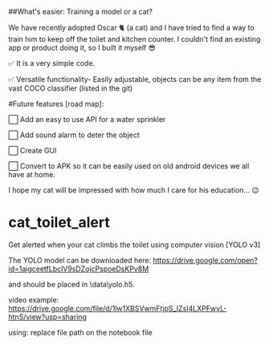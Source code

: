 ##What's easier: Training a model or a cat?

We have recently adopted Oscar 🐈 (a cat) and I have tried to find a way to train him to keep off the toilet and kitchen counter.
I couldn't find an existing app or product doing it, so I built it myself 😎

✅ It is a very simple code.

✅ Versatile functionality- Easily adjustable, objects can be any item from the vast COCO classifier (listed in the git)

#Future features [road map]:

⬜ Add an easy to use API for a water sprinkler

⬜ Add sound alarm to deter the object

⬜ Create GUI

⬜ Convert to APK so it can be easily used on old android devices we all have at home.


I hope my cat will be impressed with how much I care for his education... 😉


# cat_toilet_alert
Get alerted when your cat climbs the toilet using computer vision [YOLO v3]

The YOLO model can be downloaded here:
https://drive.google.com/open?id=1aigceetfLbclV9sDZojcPspoeDsKPv8M

and should be placed in \data\yolo.h5.


video example:
https://drive.google.com/file/d/1lw1XBSVwmFtjpS_IZsI4LXPFwvL-htnS/view?usp=sharing

using:
replace file path on the notebook file
